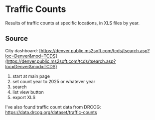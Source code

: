 # Traffic Counts

Results of traffic counts at specific locations, in XLS files by year.

## Source

City dashboard: [https://denver.public.ms2soft.com/tcds/tsearch.asp?loc=Denver&mod=TCDS](https://denver.public.ms2soft.com/tcds/tsearch.asp?loc=Denver&mod=TCDS)

1. start at main page
1. set count year to 2025 or whatever year
1. search
1. list view button
1. export XLS

I've also found traffic count data from DRCOG: https://data.drcog.org/dataset/traffic-counts
